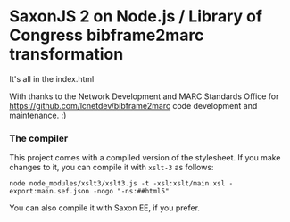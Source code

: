 # SaxonJS 2 on Node.js / Library of Congress bibframe2marc transformation
It's all in the index.html

With thanks to the  Network Development and MARC Standards Office for https://github.com/lcnetdev/bibframe2marc code development and maintenance. :)

### The compiler

This project comes with a compiled version of the stylesheet. If you
make changes to it, you can compile it with `xslt-3` as follows:

```
node node_modules/xslt3/xslt3.js -t -xsl:xslt/main.xsl -export:main.sef.json -nogo "-ns:##html5"
```

You can also compile it with Saxon EE, if you prefer.

